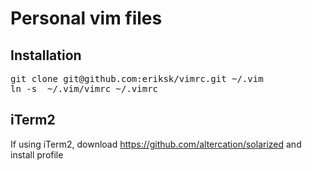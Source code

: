 # Personal vim files

## Installation
<pre>
git clone git@github.com:eriksk/vimrc.git ~/.vim
ln -s  ~/.vim/vimrc ~/.vimrc
</pre>

## iTerm2
If using iTerm2, download https://github.com/altercation/solarized and install profile
